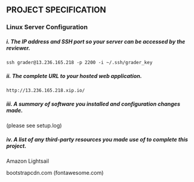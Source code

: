 ## PROJECT SPECIFICATION

### Linux Server Configuration

##### i. The IP address and SSH port so your server can be accessed by the reviewer.
  `ssh grader@13.236.165.218 -p 2200 -i ~/.ssh/grader_key`
  
##### ii. The complete URL to your hosted web application.
  `http://13.236.165.218.xip.io/`
  
##### iii. A summary of software you installed and configuration changes made.
  (please see setup.log)
    
##### iv. A list of any third-party resources you made use of to complete this project.
  Amazon Lightsail
  
  bootstrapcdn.com (fontawesome.com)
